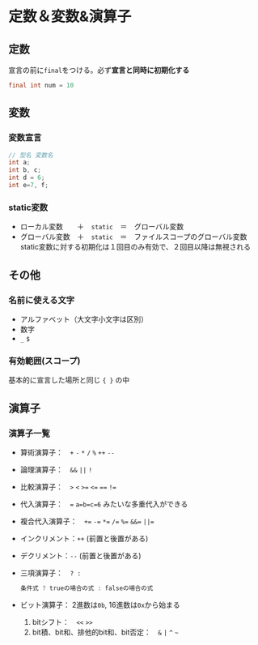 # 定数＆変数&演算子

## 定数

宣言の前に`final`をつける。必ず**宣言と同時に初期化する**

```java
final int num = 10
```

## 変数

### 変数宣言

```java
// 型名 変数名
int a;
int b, c;
int d = 6;
int e=7, f;
```

### static変数

* ローカル変数　　＋　`static`　＝　グローバル変数
* グローバル変数　＋　`static`　＝　ファイルスコープのグローバル変数
static変数に対する初期化は１回目のみ有効で、２回目以降は無視される

## その他

### 名前に使える文字

* アルファベット（大文字小文字は区別）
* 数字
* `_` `$`

### 有効範囲(スコープ)

基本的に宣言した場所と同じ `{ }` の中

## 演算子

### 演算子一覧

* 算術演算子：　`+` `-` `*` `/` `%` `++` `--`
* 論理演算子：　`&&` `||` `!`
* 比較演算子：　`>` `<` `>=` `<=` `==` `!=`
* 代入演算子：　`=`
    `a=b=c=6` みたいな多重代入ができる
* 複合代入演算子：　`+=` `-=` `*=` `/=` `%=` `&&=` `||=`
* インクリメント：`++` (前置と後置がある)
* デクリメント：`--` (前置と後置がある)
* 三項演算子：　` ? : `

    ```java
    条件式 ? trueの場合の式 : falseの場合の式
    ```

* ビット演算子：
    2進数は`0b`, 16進数は`0x`から始まる
    1. bitシフト：　`<<` `>>`
    2. bit積、bit和、排他的bit和、bit否定：　`&` `|` `^` `~`
